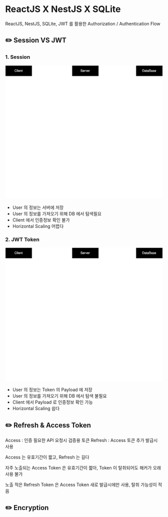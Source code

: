# ReactJS X NestJS X SQLite

ReactJS, NestJS, SQLite, JWT 를 활용한 Authorization / Authentication Flow

## ✏️ Session VS JWT

### 1. Session

<img src="./Sequence-Session.svg"/>

-   User 의 정보는 서버에 저장
-   User 의 정보를 가져오기 위해 DB 에서 탐색필요
-   Client 에서 인증정보 확인 불가
-   Horizontal Scaling 어렵다

### 2. JWT Token

<img src="./Sequence-Jwt.svg"/>

-   User 의 정보는 Token 의 Payload 에 저장
-   User 의 정보를 가져오기 위해 DB 에서 탐색 불필요
-   Client 에서 Payload 로 인증정보 확인 가능
-   Horizontal Scaling 쉽다

## ✏️ Refresh & Access Token

Access : 인증 필요한 API 요청시 검증용 토큰
Refresh : Access 토큰 추가 발급시 사용

Access 는 유효기간이 짧고, Refresh 는 길다

자주 노출되는 Access Token 은 유효기간이 짧아, Token 이 탈취되어도 해커가 오래 사용 불가

노출 적은 Refresh Token 은 Access Token 새로 발급시에만 사용, 탈취 가능성이 적음

## ✏️ Encryption
